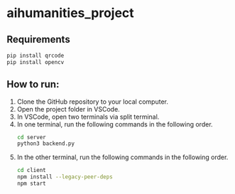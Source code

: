 # aihumanities_project

## Requirements

```bash
pip install qrcode
pip install opencv
```

## How to run:
1. Clone the GitHub repository to your local computer.
2. Open the project folder in VSCode.
3. In VSCode, open two terminals via split terminal.
4. In one terminal, run the following commands in the following order.
     ```bash
     cd server
     python3 backend.py
     ```
6. In the other terminal, run the following commands in the following order.
     ```bash
     cd client
     npm install --legacy-peer-deps
     npm start
     ```
